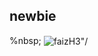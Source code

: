 <h2>newbie</h2>

<p>%nbsp; <img align="center" src="https://github-readme-stats.vercel.app/api/top-langs/?username=faizH3&layout=compact&hide=html"alt=faizH3"/></p>
